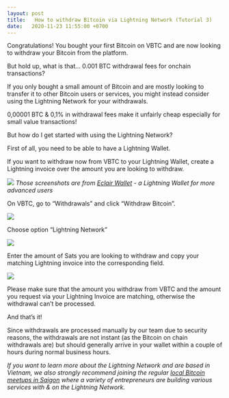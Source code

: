 ```yaml
---
layout: post
title:   How to withdraw Bitcoin via Lightning Network (Tutorial 3)
date:   2020-11-23 11:55:00 +0700
---
```

Congratulations! You bought your first Bitcoin on VBTC and are now looking to withdraw your Bitcoin from the platform.

But hold up, what is that… 0.001 BTC withdrawal fees for onchain transactions?

If you only bought a small amount of Bitcoin and are mostly looking to transfer it to other Bitcoin users or services, you might instead consider using the Lightning Network for your withdrawals.

0,00001 BTC & 0,1% in withdrawal fees make it unfairly cheap especially for small value transactions!

But how do I get started with using the Lightning Network?

First of all, you need to be able to have a Lightning Wallet.

If you want to withdraw now from VBTC to your Lightning Wallet, create a Lightning invoice over the amount you are looking to withdraw.

![](https://blog.vbtc.exchange/assets/posts/2020-11-23-how-to-withdraw-bitcoin-lightning-network-tutorial-3/image1.jpg)
*Those screenshots are from [Eclair Wallet](https://bitcoin.org/en/wallets/mobile/android/eclairmobile/) - a Lightning Wallet for more advanced users*

On VBTC, go to “Withdrawals” and click “Withdraw Bitcoin”.

![](https://blog.vbtc.exchange/assets/posts/2020-11-23-how-to-withdraw-bitcoin-lightning-network-tutorial-3/image2.jpg)

Choose option “Lightning Network”

![](https://blog.vbtc.exchange/assets/posts/2020-11-23-how-to-withdraw-bitcoin-lightning-network-tutorial-3/image3.jpg)

Enter the amount of Sats you are looking to withdraw and copy your matching Lightning invoice into the corresponding field.

![](https://blog.vbtc.exchange/assets/posts/2020-11-23-how-to-withdraw-bitcoin-lightning-network-tutorial-3/image4.jpg)

Please make sure that the amount you withdraw from VBTC and the amount you request via your Lightning Invoice are matching, otherwise the withdrawal can’t be processed.

And that’s it!

Since withdrawals are processed manually by our team due to security reasons, the withdrawals are not instant (as the Bitcoin on chain withdrawals are) but should generally arrive in your wallet within a couple of hours during normal business hours.

*If you want to learn more about the Lightning Network and are based in Vietnam, we also strongly recommend joining the regular [local Bitcoin meetups in Saigon](http://bitcoinsaigon.org) where a variety of entrepreneurs are building various services with & on the Lightning Network.*
